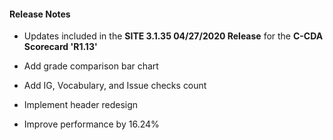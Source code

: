 #### Release Notes
* Updates included in the **SITE 3.1.35 04/27/2020 Release** for the **C-CDA Scorecard 'R1.13'**

 * Add grade comparison bar chart
 * Add IG, Vocabulary, and Issue checks count
 * Implement header redesign
 * Improve performance by 16.24%
 
